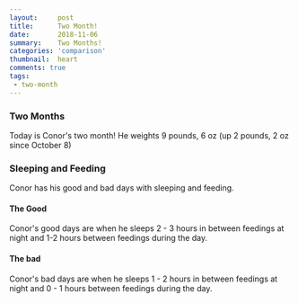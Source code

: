 ```yaml
---
layout:     post
title:      Two Month!
date:       2018-11-06  
summary:    Two Months!
categories: 'comparison'
thumbnail:  heart
comments: true
tags:
 - two-month
---
```

### Two Months  
Today is Conor's two month! He weights 9 pounds, 6 oz (up 2 pounds, 2 oz since October 8)

### Sleeping and Feeding  
Conor has his good and bad days with sleeping and feeding.  

#### The Good  
Conor's good days are when he sleeps 2 - 3 hours in between feedings at night and
1-2 hours between feedings during the day.  

#### The bad  
Conor's bad days are when he sleeps 1 - 2 hours in between feedings at night
and 0 - 1 hours between feedings during the day.   
